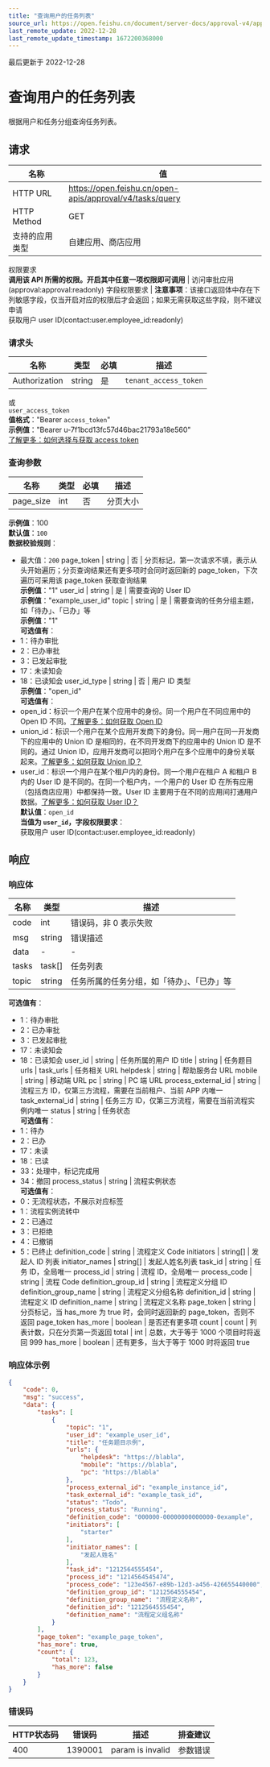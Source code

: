 ```yaml
---
title: "查询用户的任务列表"
source_url: https://open.feishu.cn/document/server-docs/approval-v4/approval-search/query
last_remote_update: 2022-12-28
last_remote_update_timestamp: 1672200368000
---
```

最后更新于 2022-12-28

# 查询用户的任务列表

根据用户和任务分组查询任务列表。

## 请求
名称 | 值
---|---
HTTP URL | https://open.feishu.cn/open-apis/approval/v4/tasks/query
HTTP Method | GET
支持的应用类型 | 自建应用、商店应用
权限要求  
            **调用该 API 所需的权限。开启其中任意一项权限即可调用** | 访问审批应用(approval:approval:readonly)
字段权限要求 | **注意事项**：该接口返回体中存在下列敏感字段，仅当开启对应的权限后才会返回；如果无需获取这些字段，则不建议申请  
        获取用户 user ID(contact:user.employee_id:readonly)

### 请求头

名称 | 类型 | 必填 | 描述
--- | --- | --- | ---
Authorization | string | 是 | `tenant_access_token`  
或  
`user_access_token`  
**值格式**："Bearer `access_token`"  
**示例值**："Bearer u-7f1bcd13fc57d46bac21793a18e560"  
[了解更多：如何选择与获取 access token](https://open.feishu.cn/document/uAjLw4CM/ugTN1YjL4UTN24CO1UjN/trouble-shooting/how-to-choose-which-type-of-token-to-use)

### 查询参数

名称 | 类型 | 必填 | 描述
--- | --- | --- | ---
page_size | int | 否 | 分页大小  
**示例值**：100  
**默认值**：`100`  
**数据校验规则**：  
- 最大值：`200`
page_token | string | 否 | 分页标记，第一次请求不填，表示从头开始遍历；分页查询结果还有更多项时会同时返回新的 page_token，下次遍历可采用该 page_token 获取查询结果  
**示例值**："1"
user_id | string | 是 | 需要查询的 User ID  
**示例值**："example_user_id"
topic | string | 是 | 需要查询的任务分组主题，如「待办」、「已办」等  
**示例值**："1"  
**可选值有**：  
- 1：待办审批  
- 2：已办审批  
- 3：已发起审批  
- 17：未读知会  
- 18：已读知会
user_id_type | string | 否 | 用户 ID 类型  
**示例值**："open_id"  
**可选值有**：  
- open_id：标识一个用户在某个应用中的身份。同一个用户在不同应用中的 Open ID 不同。[了解更多：如何获取 Open ID](https://open.feishu.cn/document/uAjLw4CM/ugTN1YjL4UTN24CO1UjN/trouble-shooting/how-to-obtain-openid)  
- union_id：标识一个用户在某个应用开发商下的身份。同一用户在同一开发商下的应用中的 Union ID 是相同的，在不同开发商下的应用中的 Union ID 是不同的。通过 Union ID，应用开发商可以把同个用户在多个应用中的身份关联起来。[了解更多：如何获取 Union ID？](https://open.feishu.cn/document/uAjLw4CM/ugTN1YjL4UTN24CO1UjN/trouble-shooting/how-to-obtain-union-id)  
- user_id：标识一个用户在某个租户内的身份。同一个用户在租户 A 和租户 B 内的 User ID 是不同的。在同一个租户内，一个用户的 User ID 在所有应用（包括商店应用）中都保持一致。User ID 主要用于在不同的应用间打通用户数据。[了解更多：如何获取 User ID？](https://open.feishu.cn/document/uAjLw4CM/ugTN1YjL4UTN24CO1UjN/trouble-shooting/how-to-obtain-user-id)  
**默认值**：`open_id`  
**当值为 `user_id`，字段权限要求**：  
获取用户 user ID(contact:user.employee_id:readonly)

## 响应

### 响应体

名称 | 类型 | 描述
--- | --- | ---
code | int | 错误码，非 0 表示失败
msg | string | 错误描述
data | \- | \-
tasks | task\[\] | 任务列表
topic | string | 任务所属的任务分组，如「待办」、「已办」等  
**可选值有**：  
- 1：待办审批  
- 2：已办审批  
- 3：已发起审批  
- 17：未读知会  
- 18：已读知会
user_id | string | 任务所属的用户 ID
title | string | 任务题目
urls | task_urls | 任务相关 URL
helpdesk | string | 帮助服务台 URL
mobile | string | 移动端 URL
pc | string | PC 端 URL
process_external_id | string | 流程三方 ID，仅第三方流程，需要在当前租户、当前 APP 内唯一
task_external_id | string | 任务三方 ID，仅第三方流程，需要在当前流程实例内唯一
status | string | 任务状态  
**可选值有**：  
- 1：待办  
- 2：已办  
- 17：未读  
- 18：已读  
- 33：处理中，标记完成用  
- 34：撤回
process_status | string | 流程实例状态  
**可选值有**：  
- 0：无流程状态，不展示对应标签  
- 1：流程实例流转中  
- 2：已通过  
- 3：已拒绝  
- 4：已撤销  
- 5：已终止
definition_code | string | 流程定义 Code
initiators | string\[\] | 发起人 ID 列表
initiator_names | string\[\] | 发起人姓名列表
task_id | string | 任务 ID，全局唯一
process_id | string | 流程 ID，全局唯一
process_code | string | 流程 Code
definition_group_id | string | 流程定义分组 ID
definition_group_name | string | 流程定义分组名称
definition_id | string | 流程定义 ID
definition_name | string | 流程定义名称
page_token | string | 分页标记，当 has_more 为 true 时，会同时返回新的 page_token，否则不返回 page_token
has_more | boolean | 是否还有更多项
count | count | 列表计数，只在分页第一页返回
total | int | 总数，大于等于 1000 个项目时将返回 999
has_more | boolean | 还有更多，当大于等于 1000 时将返回 true

### 响应体示例
```json
{
    "code": 0,
    "msg": "success",
    "data": {
        "tasks": [
            {
                "topic": "1",
                "user_id": "example_user_id",
                "title": "任务题目示例",
                "urls": {
                    "helpdesk": "https://blabla",
                    "mobile": "https://blabla",
                    "pc": "https://blabla"
                },
                "process_external_id": "example_instance_id",
                "task_external_id": "example_task_id",
                "status": "Todo",
                "process_status": "Running",
                "definition_code": "000000-00000000000000-0example",
                "initiators": [
                    "starter"
                ],
                "initiator_names": [
                    "发起人姓名"
                ],
                "task_id": "1212564555454",
                "process_id": "1214564545474",
                "process_code": "123e4567-e89b-12d3-a456-426655440000",
                "definition_group_id": "1212564555454",
                "definition_group_name": "流程定义名称",
                "definition_id": "1212564555454",
                "definition_name": "流程定义组名称"
            }
        ],
        "page_token": "example_page_token",
        "has_more": true,
        "count": {
            "total": 123,
            "has_more": false
        }
    }
}
```

### 错误码

HTTP状态码 | 错误码 | 描述 | 排查建议
--- | --- | --- | ---
400 | 1390001 | param is invalid | 参数错误
